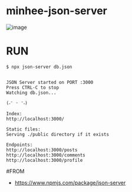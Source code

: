 # minhee-json-server

![image](https://github.com/qkralsgml78/minhee-json-server/assets/149050285/3b27b8e6-a1ea-4ff8-9dc5-b32e94b0e22f)

# RUN
```
$ npx json-server db.json


JSON Server started on PORT :3000
Press CTRL-C to stop
Watching db.json...

(˶ᵔ ᵕ ᵔ˶)

Index:
http://localhost:3000/

Static files:
Serving ./public directory if it exists

Endpoints:
http://localhost:3000/posts
http://localhost:3000/comments
http://localhost:3000/profile
```

#FROM
- https://www.npmjs.com/package/json-server

